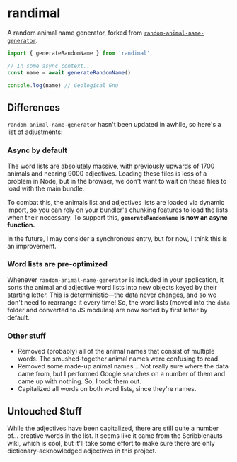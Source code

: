 # randimal

A random animal name generator, forked from
[`random-animal-name-generator`](https://github.com/adzialocha/random-animal-name-generator).

```js
import { generateRandomName } from 'randimal'

// In some async context...
const name = await generateRandomName()

console.log(name) // Geological Gnu
```

## Differences

`random-animal-name-generator` hasn't been updated in awhile, so here's a list
of adjustments:

### Async by default

The word lists are absolutely massive, with previously upwards of 1700 animals
and nearing 9000 adjectives. Loading these files is less of a problem in Node,
but in the browser, we don't want to wait on these files to load with the main
bundle.

To combat this, the animals list and adjectives lists are loaded via dynamic
import, so you can rely on your bundler's chunking features to load the lists
when their necessary. To support this, **`generateRandomName` is now an async
function.**

In the future, I may consider a synchronous entry, but for now, I think this is
an improvement.

### Word lists are pre-optimized

Whenever `random-animal-name-generator` is included in your application, it
sorts the animal and adjective word lists into new objects keyed by their
starting letter. This is deterministic—the data never changes, and so we don't
need to rearrange it every time! So, the word lists (moved into the `data`
folder and converted to JS modules) are now sorted by first letter by default.

### Other stuff

- Removed (probably) all of the animal names that consist of multiple words. The
  smushed-together animal names were confusing to read.
- Removed some made-up animal names... Not really sure where the data came from,
  but I performed Google searches on a number of them and came up with nothing.
  So, I took them out.
- Capitalized all words on both word lists, since they're names.

## Untouched Stuff

While the adjectives have been capitalized, there are still quite a number of...
creative words in the list. It seems like it came from the Scribblenauts wiki,
which is cool, but it'll take some effort to make sure there are only
dictionary-acknowledged adjectives in this project.
